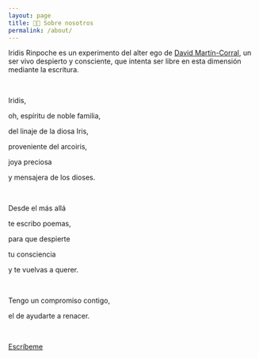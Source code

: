 ```yaml
---
layout: page
title: 👩‍🎨 Sobre nosotros
permalink: /about/
---
```



Iridis Rinpoche es un experimento del
alter ego de [David Martín-Corral](https://dmartincc.com),
un ser vivo despierto y consciente, 
que intenta ser libre en esta dimensión
mediante la escritura.

<br>

Iridis,

oh, espíritu de noble familia,

del linaje de la diosa Iris, 

proveniente del arcoiris, 

joya preciosa

y mensajera de los dioses. 

<br>

Desde el más allá 

te escribo poemas, 

para que despierte 

tu consciencia 

y te vuelvas a querer. 

<br>

Tengo un compromiso contigo, 

el de ayudarte a renacer.

<br>

<a href="mailto:iridis@poemas.io">Escríbeme</a>  

